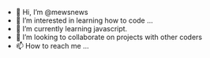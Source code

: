 - 👋 Hi, I’m @mewsnews
- 👀 I’m interested in learning how to code ...
- 🌱 I’m currently learning javascript.
- 💞️ I’m looking to collaborate on projects with other coders
- 📫 How to reach me ...

<!---
mewsnews/mewsnews is a ✨ special ✨ repository because its `README.md` (this file) appears on your GitHub profile.
You can click the Preview link to take a look at your changes.
--->
